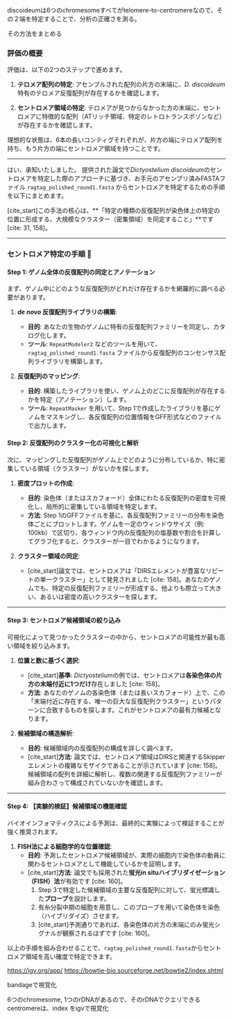 discoideumは6つのchromesomeすべてがtelomere-to-centromereなので、その２端を特定することで、分析の正確さを測る。

その方法をまとめる

### 評価の概要

評価は、以下の2つのステップで進めます。

1. **テロメア配列の特定**: アセンブルされた配列の片方の末端に、_D. discoideum_ 特有のテロメア反復配列が存在するかを確認します。
    
2. **セントロメア領域の特定**: テロメアが見つからなかった方の末端に、セントロメアに特徴的な配列（ATリッチ領域、特定のレトロトランスポゾンなど）が存在するかを確認します。
    

理想的な状態は、6本の長いコンティグそれぞれが、片方の端にテロメア配列を持ち、もう片方の端にセントロメア領域を持つことです。

---

はい、承知いたしました。
提供された論文で*Dictyostelium discoideum*のセントロメアを特定した際のアプローチに基づき、お手元のアセンブリ済みFASTAファイル `ragtag_polished_round1.fasta` からセントロメアを特定するための手順を以下にまとめます。

[cite_start]この手法の核心は、**「特定の種類の反復配列が染色体上の特定の位置に形成する、大規模なクラスター（密集領域）を同定すること」**です [cite: 31, 158]。

---

### **セントロメア特定の手順 🧬**

#### **Step 1: ゲノム全体の反復配列の同定とアノテーション**

まず、ゲノム中にどのような反復配列がどれだけ存在するかを網羅的に調べる必要があります。

1.  ***de novo* 反復配列ライブラリの構築**:
    * **目的**: あなたの生物のゲノムに特有の反復配列ファミリーを同定し、カタログ化します。
    * **ツール**: `RepeatModeler2` などのツールを用いて、`ragtag_polished_round1.fasta` ファイルから反復配列のコンセンサス配列ライブラリを構築します。

2.  **反復配列のマッピング**:
    * **目的**: 構築したライブラリを使い、ゲノム上のどこに反復配列が存在するかを特定（アノテーション）します。
    * **ツール**: `RepeatMasker` を用いて、Step 1で作成したライブラリを基にゲノムをマスキングし、各反復配列の位置情報をGFF形式などのファイルで出力します。

#### **Step 2: 反復配列のクラスター化の可視化と解析**

次に、マッピングした反復配列がゲノム上でどのように分布しているか、特に密集している領域（クラスター）がないかを探します。

1.  **密度プロットの作成**:
    * **目的**: 染色体（またはスカフォード）全体にわたる反復配列の密度を可視化し、局所的に密集している領域を特定します。
    * **方法**: Step 1のGFFファイルを基に、各反復配列ファミリーの分布を染色体ごとにプロットします。ゲノムを一定のウィンドウサイズ（例: 100kb）で区切り、各ウィンドウ内の反復配列の塩基数や割合を計算してグラフ化すると、クラスターが一目でわかるようになります。

2.  **クラスター領域の同定**:
    * [cite_start]論文では、セントロメアは「DIRSエレメントが豊富なリピートの単一クラスター」として発見されました [cite: 158]。あなたのゲノムでも、特定の反復配列ファミリーが形成する、他よりも際立って大きい、あるいは密度の高いクラスターを探します。

---

#### **Step 3: セントロメア候補領域の絞り込み**

可視化によって見つかったクラスターの中から、セントロメアの可能性が最も高い領域を絞り込みます。

1.  **位置と数に基づく選択**:
    * [cite_start]**基準**: *Dictyostelium*の例では、セントロメアは**各染色体の片方の末端付近に1つだけ**存在しました [cite: 158]。
    * **方法**: あなたのゲノムの各染色体（または長いスカフォード）上で、この「末端付近に存在する、唯一の巨大な反復配列クラスター」というパターンに合致するものを探します。これがセントロメアの最有力候補となります。

2.  **候補領域の構造解析**:
    * **目的**: 候補領域内の反復配列の構成を詳しく調べます。
    * [cite_start]**方法**: 論文では、セントロメア領域はDIRSと関連するSkipperエレメントの複雑なモザイクであることが示されています [cite: 158]。候補領域の配列を詳細に解析し、複数の関連する反復配列ファミリーが組み合わさって構成されていないかを確認します。



---

#### **Step 4: 【実験的検証】候補領域の機能確認**

バイオインフォマティクスによる予測は、最終的に実験によって検証することが強く推奨されます。

1.  **FISH法による細胞学的な位置確認**:
    * **目的**: 予測したセントロメア候補領域が、実際の細胞内で染色体の動員に関わるセントロメアとして機能しているかを証明します。
    * [cite_start]**方法**: 論文でも採用された**蛍光in situハイブリダイゼーション（FISH）法**が有効です [cite: 160]。
        1.  Step 3で特定した候補領域の主要な反復配列に対して、蛍光標識した**プローブ**を設計します。
        2.  有糸分裂中期の細胞を用意し、このプローブを用いて染色体を染色（ハイブリダイズ）させます。
        3.  [cite_start]予測通りであれば、各染色体の片方の末端にのみ蛍光シグナルが観察されるはずです [cite: 160]。

以上の手順を組み合わせることで、`ragtag_polished_round1.fasta`からセントロメア領域を高い確度で特定できます。


https://igv.org/app/
https://bowtie-bio.sourceforge.net/bowtie2/index.shtml

bandageで視覚化

6つのchromesome, 1つのrDNAがあるので、そのrDNAでクエリできる
centromereは、index をigvで視覚化